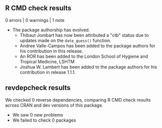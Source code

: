 ## R CMD check results

0 errors | 0 warnings | 1 note

* The package authorship has evolved.
  * Thibaut Jombart has now been attributed a "ctb" status due to updates made
  on the `date_guess()` function.
  * Andree Valle-Campos has been added to the package authors for his
  contribution in this release.
  * An ROR has been added to the London School of Hygiene and Tropical Medicine,
  LSHTM
  * Joshua W. Lambert has been added to the package authors for his
  contribution in release 1.1.1.

## revdepcheck results

We checked 0 reverse dependencies, comparing R CMD check results across CRAN and
dev versions of this package.

 * We saw 0 new problems
 * We failed to check 0 packages
